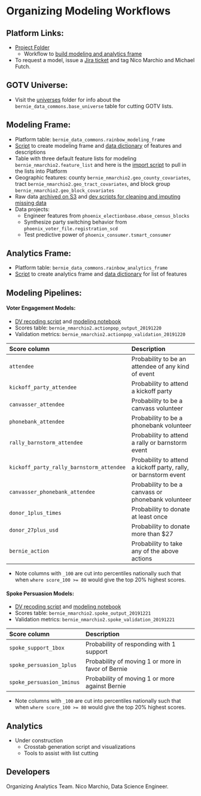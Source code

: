 # Organizing Modeling Workflows

## Platform Links:
* [Project Folder](https://platform.civisanalytics.com/spa/#/projects/129243)
  * Workflow to [build modeling and analytics frame](https://platform.civisanalytics.com/spa/#/workflows/10551)
* To request a model, issue a [Jira ticket](https://berniesanders.atlassian.net/jira/software/projects/MOD/boards/12) and tag Nico Marchio and Michael Futch.

## GOTV Universe:
* Visit the [universes](https://github.com/Bernie-2020/bernie-targeting/tree/master/universes) folder for info about the `bernie_data_commons.base_universe` table for cutting GOTV lists.

## Modeling Frame:
* Platform table: `bernie_data_commons.rainbow_modeling_frame`
* [Script](https://github.com/Bernie-2020/bernie-targeting/blob/master/modeling-frame/rainbow-modeling-frame.sql) to create modeling frame and [data dictionary](https://docs.google.com/spreadsheets/d/1O1a4SdNBuPFMRT97__IeD1624OFDFafCSGQAuclDrFU/edit#gid=176972138) of features and descriptions
* Table with three default feature lists for modeling `bernie_nmarchio2.feature_list` and here is the [import script](https://platform.civisanalytics.com/spa/#/imports/53801807) to pull in the lists into Platform
* Geographic features: county `bernie_nmarchio2.geo_county_covariates`, tract `bernie_nmarchio2.geo_tract_covariates`, and block group `bernie_nmarchio2.geo_block_covariates` 
* Raw data [archived on S3](https://github.com/Bernie-2020/bernie-targeting/blob/master/s3-files/modeling-frame-source-data.R) and [dev scripts for cleaning and imputing missing data](https://github.com/Bernie-2020/bernie-targeting/tree/master/modeling-frame/dev)
* Data projects: 
  * Engineer features from `phoenix_electionbase.ebase_census_blocks` 
  * Synthesize party switching behavior from `phoenix_voter_file.registration_scd`
  * Test predictive power of `phoenix_consumer.tsmart_consumer`

## Analytics Frame:
* Platform table: `bernie_data_commons.rainbow_analytics_frame`
* [Script](https://github.com/Bernie-2020/bernie-targeting/blob/master/modeling-frame/rainbow-analytics-frame.sql) to create analytics frame and [data dictionary](https://docs.google.com/spreadsheets/d/1O1a4SdNBuPFMRT97__IeD1624OFDFafCSGQAuclDrFU/edit#gid=176972138) for list of features

## Modeling Pipelines:

#### Voter Engagement Models:
* [DV recoding script](https://github.com/Bernie-2020/bernie-targeting/blob/master/pipeline-etl/voluntee-dv-recode-v2.sql) and [modeling notebook](https://github.com/Bernie-2020/bernie-targeting/blob/master/modeling/volunteer-modeling-workflow-20191219.ipynb)
* Scores table: `bernie_nmarchio2.actionpop_output_20191220` 
* Validation metrics: `bernie_nmarchio2.actionpop_validation_20191220`

| Score column | Description | 
| :--- | :--- | 
| `attendee` | Probability to be an attendee of any kind of event |
| `kickoff_party_attendee` | Probability to attend a kickoff party |
| `canvasser_attendee` | Probability to be a canvass volunteer |
| `phonebank_attendee` | Probability to be a phonebank volunteer |
| `rally_barnstorm_attendee` | Probability to attend a rally or barnstorm event |
| `kickoff_party_rally_barnstorm_attendee` | Probability to attend a kickoff party, rally, or barnstorm event |
| `canvasser_phonebank_attendee` | Probability to be a canvass or phonebank volunteer |
| `donor_1plus_times` | Probability to donate at least once |
| `donor_27plus_usd` | Probability to donate more than $27 |
| `bernie_action` | Probability to take any of the above actions |
* Note columns with `_100` are cut into percentiles nationally such that when `where score_100 >= 80` would give the top 20% highest scores.

#### Spoke Persuasion Models:
* [DV recoding script](https://github.com/Bernie-2020/bernie-targeting/blob/master/pipeline-etl/spoke-dv-recode.sql) and [modeling notebook](https://github.com/Bernie-2020/bernie-targeting/blob/master/modeling/spoke-modeling-workflow-20191221.ipynb)
* Scores table: `bernie_nmarchio2.spoke_output_20191221` 
* Validation metrics: `bernie_nmarchio2.spoke_validation_20191221`

| Score column | Description |
| :--- | :--- |
| `spoke_support_1box` | Probability of responding with 1 support |
| `spoke_persuasion_1plus` | Probability of moving 1 or more in favor of Bernie |
| `spoke_persuasion_1minus` | Probability of moving 1 or more against Bernie |
* Note columns with `_100` are cut into percentiles nationally such that when `where score_100 >= 80` would give the top 20% highest scores.

## Analytics
* Under construction
  * Crosstab generation script and visualizations
  * Tools to assist with list cutting

## Developers
Organizing Analytics Team. Nico Marchio, Data Science Engineer.
